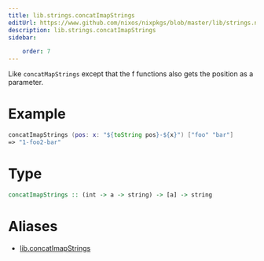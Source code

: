 ```yaml
---
title: lib.strings.concatImapStrings
editUrl: https://www.github.com/nixos/nixpkgs/blob/master/lib/strings.nix#L97C23
description: lib.strings.concatImapStrings
sidebar:

    order: 7
---
```


Like `concatMapStrings` except that the f functions also gets the
position as a parameter.

# Example

```nix
concatImapStrings (pos: x: "${toString pos}-${x}") ["foo" "bar"]
=> "1-foo2-bar"
```

# Type

```haskell
concatImapStrings :: (int -> a -> string) -> [a] -> string
```


# Aliases

- [lib.concatImapStrings](/nix-doc-comments/reference/lib/lib-concatImapStrings)


